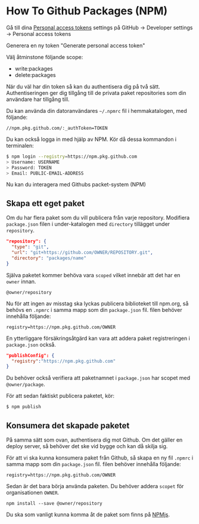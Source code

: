 # How To Github Packages (NPM)

Gå till dina [Personal access tokens](https://github.com/settings/tokens) settings på GitHub
-> Developer settings -> Personal access tokens

Generera en ny token "Generate personal access token"

Välj åtminstone följande scope:
- write:packages
- delete:packages

När du väl har din token så kan du authentisera dig på två sätt.
Authentiseringen ger dig tillgång till de privata paket repositories
som din användare har tillgång till.

Du kan använda din datoranvändares `~/.npmrc` fil i hemmakatalogen, med följande:
```
//npm.pkg.github.com/:_authToken=TOKEN
```

Du kan också logga in med hjälp av NPM. Kör då dessa kommandon i terminalen:
```sh
$ npm login --registry=https://npm.pkg.github.com
> Username: USERNAME
> Password: TOKEN
> Email: PUBLIC-EMAIL-ADDRESS
```
Nu kan du interagera med Githubs packet-system (NPM)

## Skapa ett eget paket

Om du har flera paket som du vill publicera från varje repository.
Modifiera `package.json` filen i under-katalogen med `directory` tillägget under `repository`.

```json
"repository": {
  "type": "git",
  "url": "git+https://github.com/OWNER/REPOSITORY.git",
  "directory": "packages/name"
}
```

Själva paketet kommer behöva vara `scoped` vilket innebär att det har en `owner` innan.
```
@owner/repository
```

Nu för att ingen av misstag ska lyckas publicera biblioteket till npm.org, så behövs
en `.npmrc` i samma mapp som din `package.json` fil. filen behöver innehålla följande:
```
registry=https://npm.pkg.github.com/OWNER
```

En ytterliggare försäkringsåtgärd kan vara att addera paket registreringen i `package.json` också.

```json
"publishConfig": {
  "registry":"https://npm.pkg.github.com"
}
```

Du behöver också verifiera att paketnamnet i `package.json` har scopet med `@owner/package`.

För att sedan faktiskt publicera paketet, kör:
```sh
$ npm publish
```

## Konsumera det skapade paketet

På samma sätt som ovan, authentisera dig mot Github. Om det gäller en deploy server, så behöver det ske vid bygge och kan då skilja sig.

För att vi ska kunna konsumera paket från Github, så skapa en ny fil `.npmrc` i samma mapp som din `package.json` fil. filen behöver innehålla följande:
```
registry=https://npm.pkg.github.com/OWNER
```

Sedan är det bara börja använda paketen. Du behöver addera `scopet` för organisationen `OWNER`.
```
npm install --save @owner/repository
```

Du ska som vanligt kunna komma åt de paket som finns på [NPMjs](https://npmjs.com).
